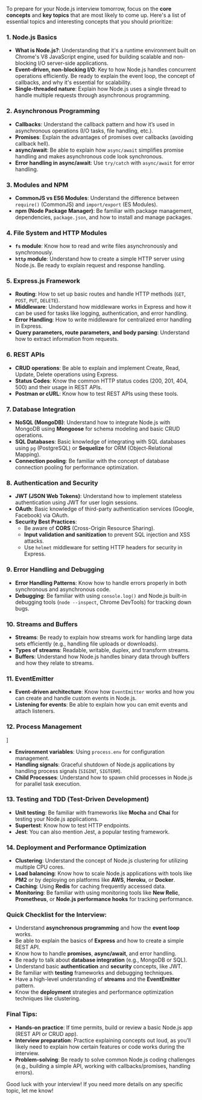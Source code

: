 To prepare for your Node.js interview tomorrow, focus on the **core concepts** and **key topics** that are most likely to come up. Here's a list of essential topics and interesting concepts that you should prioritize:

### 1. **Node.js Basics**

- **What is Node.js?**: Understanding that it's a runtime environment built on Chrome's V8 JavaScript engine, used for building scalable and non-blocking I/O server-side applications.
- **Event-driven, non-blocking I/O**: Key to how Node.js handles concurrent operations efficiently. Be ready to explain the event loop, the concept of callbacks, and why it's essential for scalability.
- **Single-threaded nature**: Explain how Node.js uses a single thread to handle multiple requests through asynchronous programming.

### 2. **Asynchronous Programming**

- **Callbacks**: Understand the callback pattern and how it’s used in asynchronous operations (I/O tasks, file handling, etc.).
- **Promises**: Explain the advantages of promises over callbacks (avoiding callback hell).
- **async/await**: Be able to explain how `async/await` simplifies promise handling and makes asynchronous code look synchronous.
- **Error handling in async/await**: Use `try/catch` with `async/await` for error handling.

### 3. **Modules and NPM**

- **CommonJS vs ES6 Modules**: Understand the difference between `require()` (CommonJS) and `import/export` (ES Modules).
- **npm (Node Package Manager)**: Be familiar with package management, dependencies, `package.json`, and how to install and manage packages.

### 4. **File System and HTTP Modules**

- **`fs` module**: Know how to read and write files asynchronously and synchronously.
- **`http` module**: Understand how to create a simple HTTP server using Node.js. Be ready to explain request and response handling.

### 5. **Express.js Framework**

- **Routing**: How to set up basic routes and handle HTTP methods (`GET`, `POST`, `PUT`, `DELETE`).
- **Middleware**: Understand how middleware works in Express and how it can be used for tasks like logging, authentication, and error handling.
- **Error Handling**: How to write middleware for centralized error handling in Express.
- **Query parameters, route parameters, and body parsing**: Understand how to extract information from requests.

### 6. **REST APIs**

- **CRUD operations**: Be able to explain and implement Create, Read, Update, Delete operations using Express.
- **Status Codes**: Know the common HTTP status codes (200, 201, 404, 500) and their usage in REST APIs.
- **Postman or cURL**: Know how to test REST APIs using these tools.

### 7. **Database Integration**

- **NoSQL (MongoDB)**: Understand how to integrate Node.js with MongoDB using **Mongoose** for schema modeling and basic CRUD operations.
- **SQL Databases**: Basic knowledge of integrating with SQL databases using `pg` (PostgreSQL) or **Sequelize** for ORM (Object-Relational Mapping).
- **Connection pooling**: Be familiar with the concept of database connection pooling for performance optimization.

### 8. **Authentication and Security**

- **JWT (JSON Web Tokens)**: Understand how to implement stateless authentication using JWT for user login sessions.
- **OAuth**: Basic knowledge of third-party authentication services (Google, Facebook) via OAuth.
- **Security Best Practices**:
    - Be aware of **CORS** (Cross-Origin Resource Sharing).
    - **Input validation and sanitization** to prevent SQL injection and XSS attacks.
    - Use `helmet` middleware for setting HTTP headers for security in Express.

### 9. **Error Handling and Debugging**

- **Error Handling Patterns**: Know how to handle errors properly in both synchronous and asynchronous code.
- **Debugging**: Be familiar with using `console.log()` and Node.js built-in debugging tools (`node --inspect`, Chrome DevTools) for tracking down bugs.

### 10. **Streams and Buffers**

- **Streams**: Be ready to explain how streams work for handling large data sets efficiently (e.g., handling file uploads or downloads).
- **Types of streams**: Readable, writable, duplex, and transform streams.
- **Buffers**: Understand how Node.js handles binary data through buffers and how they relate to streams.

### 11. **EventEmitter**

- **Event-driven architecture**: Know how `EventEmitter` works and how you can create and handle custom events in Node.js.
- **Listening for events**: Be able to explain how you can emit events and attach listeners.

### 12. **Process Management**
]
- **Environment variables**: Using `process.env` for configuration management.
- **Handling signals**: Graceful shutdown of Node.js applications by handling process signals (`SIGINT`, `SIGTERM`).
- **Child Processes**: Understand how to spawn child processes in Node.js for parallel task execution.

### 13. **Testing and TDD (Test-Driven Development)**

- **Unit testing**: Be familiar with frameworks like **Mocha** and **Chai** for testing your Node.js applications.
- **Supertest**: Know how to test HTTP endpoints.
- **Jest**: You can also mention Jest, a popular testing framework.

### 14. **Deployment and Performance Optimization**

- **Clustering**: Understand the concept of Node.js clustering for utilizing multiple CPU cores.
- **Load balancing**: Know how to scale Node.js applications with tools like **PM2** or by deploying on platforms like **AWS**, **Heroku**, or **Docker**.
- **Caching**: Using **Redis** for caching frequently accessed data.
- **Monitoring**: Be familiar with using monitoring tools like **New Relic**, **Prometheus**, or **Node.js performance hooks** for tracking performance.

### Quick Checklist for the Interview:

- Understand **asynchronous programming** and how the **event loop** works.
- Be able to explain the basics of **Express** and how to create a simple REST API.
- Know how to handle **promises**, **async/await**, and error handling.
- Be ready to talk about **database integration** (e.g., MongoDB or SQL).
- Understand basic **authentication** and **security** concepts, like JWT.
- Be familiar with **testing** frameworks and debugging techniques.
- Have a high-level understanding of **streams** and the **EventEmitter** pattern.
- Know the **deployment** strategies and performance optimization techniques like clustering.

### Final Tips:

- **Hands-on practice**: If time permits, build or review a basic Node.js app (REST API or CRUD app).
- **Interview preparation**: Practice explaining concepts out loud, as you’ll likely need to explain how certain features or code works during the interview.
- **Problem-solving**: Be ready to solve common Node.js coding challenges (e.g., building a simple API, working with callbacks/promises, handling errors).

Good luck with your interview! If you need more details on any specific topic, let me know!